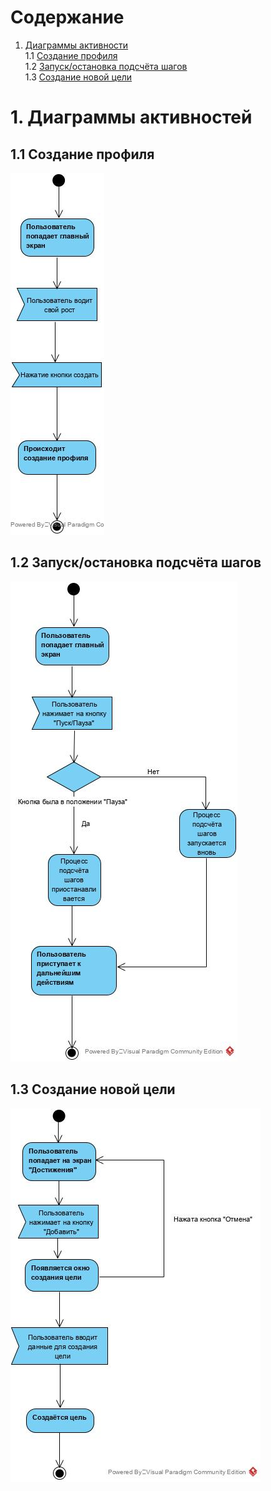 # Содержание
1. [Диаграммы активности](#1)<br>
1.1 [Создание профиля](#1.1)<br>
1.2 [Запуск/остановка подсчёта шагов](#1.2)<br>
1.3 [Создание новой цели](#1.3)<br>


# 1. Диаграммы активностей<a name="1"/>

## 1.1 Создание профиля<a name="1.1"/>
![](https://github.com/PeterZhukovetc/Smart-Step-Counter/blob/master/Documentation/Diagrams/Activity/NewProfile.jpg)

## 1.2 Запуск/остановка подсчёта шагов<a name="1.2"/>
![](https://github.com/PeterZhukovetc/Smart-Step-Counter/blob/master/Documentation/Diagrams/Activity/StartStopCounting.jpg)

## 1.3 Создание новой цели<a name="1.3"/>
![](https://github.com/PeterZhukovetc/Smart-Step-Counter/blob/master/Documentation/Diagrams/Activity/NewGoal.jpg)
